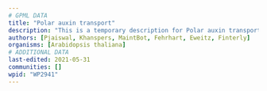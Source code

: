 ```yaml
---
# GPML DATA
title: "Polar auxin transport"
description: "This is a temporary description for Polar auxin transport"
authors: [Pjaiswal, Khanspers, MaintBot, Fehrhart, Eweitz, Finterly]
organisms: [Arabidopsis thaliana]
# ADDITIONAL DATA
last-edited: 2021-05-31
communities: []
wpid: "WP2941"
---
```

